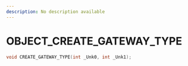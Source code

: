 ```yaml
---
description: No description available 
---
```


# OBJECT\_CREATE_GATEWAY_TYPE

```cpp
void CREATE_GATEWAY_TYPE(int _Unk0, int _Unk1);
```